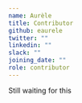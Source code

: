 ```yaml
---
name: Aurèle
title: Contributor
github: eaurele
twitter: ""
linkedin: ""
slack: ""
joining_date: ""
role: contributor
---
```


Still waiting for this
